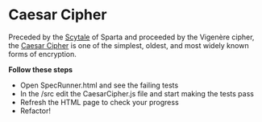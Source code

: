 Caesar Cipher
=============


Preceded by the [Scytale](http://en.wikipedia.org/wiki/Scytale) of Sparta and proceeded by the Vigenère cipher, the [Caesar Cipher](http://en.wikipedia.org/wiki/Caesar_cipher) is one of the simplest, oldest, and most widely known forms of encryption.



**Follow these steps**

* Open SpecRunner.html and see the failing tests
* In the /src edit the CaesarCipher.js file and start making the tests pass
* Refresh the HTML page to check your progress
* Refactor!